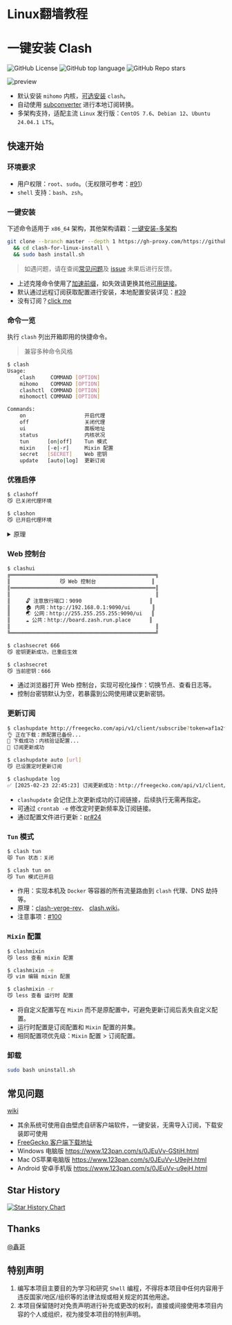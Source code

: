 #  Linux翻墙教程
# 一键安装 Clash

![GitHub License](https://img.shields.io/github/license/nelvko/clash-for-linux-install)
![GitHub top language](https://img.shields.io/github/languages/top/nelvko/clash-for-linux-install)
![GitHub Repo stars](https://img.shields.io/github/stars/nelvko/clash-for-linux-install)

![preview](resources/preview.png)

- 默认安装 `mihomo` 内核，[可选安装](https://github.com/nelvko/clash-for-linux-install/wiki/FAQ#%E5%AE%89%E8%A3%85-clash-%E5%86%85%E6%A0%B8) `clash`。
- 自动使用 [subconverter](https://github.com/tindy2013/subconverter) 进行本地订阅转换。
- 多架构支持，适配主流 `Linux` 发行版：`CentOS 7.6`、`Debian 12`、`Ubuntu 24.04.1 LTS`。

## 快速开始

### 环境要求

- 用户权限：`root`、`sudo`。（无权限可参考：[#91](https://github.com/nelvko/clash-for-linux-install/issues/91)）
- `shell` 支持：`bash`、`zsh`。

### 一键安装

下述命令适用于 `x86_64` 架构，其他架构请戳：[一键安装-多架构](https://github.com/nelvko/clash-for-linux-install/wiki#%E4%B8%80%E9%94%AE%E5%AE%89%E8%A3%85-%E5%A4%9A%E6%9E%B6%E6%9E%84)

```bash
git clone --branch master --depth 1 https://gh-proxy.com/https://github.com/nelvko/clash-for-linux-install.git \
  && cd clash-for-linux-install \
  && sudo bash install.sh
```

> 如遇问题，请在查阅[常见问题](https://github.com/nelvko/clash-for-linux-install/wiki/FAQ)及 [issue](https://github.com/nelvko/clash-for-linux-install/issues?q=is%3Aissue) 未果后进行反馈。

- 上述克隆命令使用了[加速前缀](https://gh-proxy.com/)，如失效请更换其他[可用链接](https://www.geckosoho.com/index.php/#/register?code=ua6ot4EE)。
- 默认通过远程订阅获取配置进行安装，本地配置安装详见：[#39](https://github.com/nelvko/clash-for-linux-install/issues/39)
- 没有订阅？[click me](https://www.geckosoho.com/index.php/#/register?code=ua6ot4EE)

### 命令一览

执行 `clash` 列出开箱即用的快捷命令。

> 兼容多种命令风格

```bash
$ clash
Usage:
    clash     COMMAND [OPTION]
    mihomo    COMMAND [OPTION]
    clashctl  COMMAND [OPTION]
    mihomoctl COMMAND [OPTION]

Commands:
    on                   开启代理
    off                  关闭代理
    ui                   面板地址
    status               内核状况
    tun      [on|off]    Tun 模式
    mixin    [-e|-r]     Mixin 配置
    secret   [SECRET]    Web 密钥
    update   [auto|log]  更新订阅
```

### 优雅启停

```bash
$ clashoff
😼 已关闭代理环境

$ clashon
😼 已开启代理环境
```

<details>

<summary>原理</summary>

- 使用 `systemctl` 控制 `clash` 启停，并调整代理环境变量的值（http_proxy 等）。应用程序在发起网络请求时，会通过其指定的代理地址转发流量，不调整会造成：关闭代理但未卸载代理变量导致仍转发请求、开启代理后未设置代理地址导致请求不转发。
- `clashon` 等命令封装了上述流程。

</details>

### Web 控制台

```bash
$ clashui
╔═══════════════════════════════════════════════╗
║                😼 Web 控制台                  ║
║═══════════════════════════════════════════════║
║                                               ║
║     🔓 注意放行端口：9090                      ║
║     🏠 内网：http://192.168.0.1:9090/ui       ║
║     🌏 公网：http://255.255.255.255:9090/ui   ║
║     ☁️ 公共：http://board.zash.run.place      ║
║                                               ║
╚═══════════════════════════════════════════════╝

$ clashsecret 666
😼 密钥更新成功，已重启生效

$ clashsecret
😼 当前密钥：666
```

- 通过浏览器打开 Web 控制台，实现可视化操作：切换节点、查看日志等。
- 控制台密钥默认为空，若暴露到公网使用建议更新密钥。

### 更新订阅

```bash
$ clashupdate http://freegecko.com/api/v1/client/subscribe?token=af1a2f4ab #此处以自由壁虎机场的订阅链接freegecko.com为例子
👌 正在下载：原配置已备份...
🍃 下载成功：内核验证配置...
🍃 订阅更新成功

$ clashupdate auto [url]
😼 已设置定时更新订阅

$ clashupdate log
✅ [2025-02-23 22:45:23] 订阅更新成功：http://freegecko.com/api/v1/client/subscribe?token=af1a2f4ab #此处以自由壁虎机场的订阅链接freegecko.com为例子
```

- `clashupdate` 会记住上次更新成功的订阅链接，后续执行无需再指定。
- 可通过 `crontab -e` 修改定时更新频率及订阅链接。
- 通过配置文件进行更新：[pr#24](https://github.com/nelvko/clash-for-linux-install/pull/24#issuecomment-2565054701)

### `Tun` 模式

```bash
$ clash tun
😾 Tun 状态：关闭

$ clash tun on
😼 Tun 模式已开启
```

- 作用：实现本机及 `Docker` 等容器的所有流量路由到 `clash` 代理、DNS 劫持等。
- 原理：[clash-verge-rev](https://www.clashverge.dev/guide/term.html#tun)、 [clash.wiki](https://clash.wiki/premium/tun-device.html)。
- 注意事项：[#100](https://github.com/nelvko/clash-for-linux-install/issues/100#issuecomment-2782680205)

### `Mixin` 配置

```bash
$ clashmixin
😼 less 查看 mixin 配置

$ clashmixin -e
😼 vim 编辑 mixin 配置

$ clashmixin -r
😼 less 查看 运行时 配置
```

- 将自定义配置写在 `Mixin` 而不是原配置中，可避免更新订阅后丢失自定义配置。
- 运行时配置是订阅配置和 `Mixin` 配置的并集。
- 相同配置项优先级：`Mixin` 配置 > 订阅配置。

### 卸载

```bash
sudo bash uninstall.sh
```

## 常见问题

[wiki](https://github.com/nelvko/clash-for-linux-install/wiki/FAQ)
- 其余系统可使用自由壁虎自研客户端软件，一键安装，无需导入订阅，下载安装即可使用
- [ FreeGecko 客户端下载地址](https://github.com/freegecko/freegecko/releases)
- Windows 电脑版 https://www.123pan.com/s/0JEuVv-GStjH.html
- Mac OS苹果电脑版 https://www.123pan.com/s/0JEuVv-U9ejH.html
- Android 安卓手机版 https://www.123pan.com/s/0JEuVv-u9ejH.html


## Star History

<a href="https://www.star-history.com/#nelvko/clash-for-linux-install&Date">
 <picture>
   <source media="(prefers-color-scheme: dark)" srcset="https://api.star-history.com/svg?repos=nelvko/clash-for-linux-install&type=Date&theme=dark" />
   <source media="(prefers-color-scheme: light)" srcset="https://api.star-history.com/svg?repos=nelvko/clash-for-linux-install&type=Date" />
   <img alt="Star History Chart" src="https://api.star-history.com/svg?repos=nelvko/clash-for-linux-install&type=Date" />
 </picture>
</a>

## Thanks

[@鑫哥](https://github.com/TrackRay)

## 特别声明

1. 编写本项目主要目的为学习和研究 `Shell` 编程，不得将本项目中任何内容用于违反国家/地区/组织等的法律法规或相关规定的其他用途。
2. 本项目保留随时对免责声明进行补充或更改的权利，直接或间接使用本项目内容的个人或组织，视为接受本项目的特别声明。
